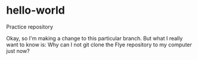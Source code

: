 # hello-world
Practice repository

Okay, so I'm making a change to this particular branch. But what I really want to know is: Why can I not git clone the Flye repository to my computer just now?
